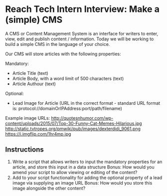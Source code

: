 # Reach Tech Intern Interview: Make a (simple) CMS 

A CMS or Content Management System is an interface for writers to enter, view, edit and publish content / information. Today we will be working to build a simple CMS in the language of your choice. 

Our CMS will store articles with the following properties: 

Mandatory: 
- Article Title (text)
- Article Body, with a word limit of 500 characters (text)
- Article Authour (text) 

Optional: 
- Lead Image for Article (URL in the correct format - standard URL format is: protocol://domainOrIPAddress:port/path/filename)

Example image URLs: 
http://quotesnhumor.com/wp-content/uploads/2015/07/Top-30-Funny-Cat-Memes-Hilarious.jpg
http://static.tvtropes.org/pmwiki/pub/images/dexterdidi_9061.png
https://i.imgflip.com/1hr4mp.jpg

## Instructions 

1. Write a script that allows writers to input the mandatory properties for an article, and store this input in a data structure 
  Bonus: How would you amend your script to allow viewing or editing of the content?
2. Add to your script functionality for adding the optional property of a lead image via supplying an image URL 
  Bonus: How would you store this image alongside the other content?

